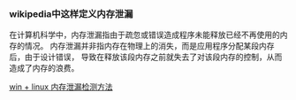 
### wikipedia中这样定义内存泄漏
在计算机科学中，内存泄漏指由于疏忽或错误造成程序未能释放已经不再使用的内存的情况。
内存泄漏并非指内存在物理上的消失，而是应用程序分配某段内存后，由于设计错误，
导致在释放该段内存之前就失去了对该段内存的控制，从而造成了内存的浪费。

[win + linux 内存泄漏检测方法](https://www.cnblogs.com/skynet/archive/2011/02/20/1959162.html)
